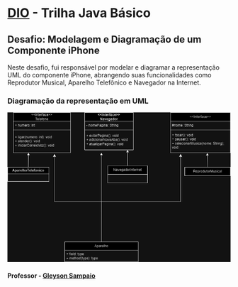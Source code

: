 # [DIO](www.dio.me) - Trilha Java Básico

## Desafio: Modelagem e Diagramação de um Componente iPhone

Neste desafio, fui responsável por modelar e diagramar a representação UML do componente iPhone, abrangendo suas funcionalidades como Reprodutor Musical, Aparelho Telefônico e Navegador na Internet.

### Diagramação da representação em UML
<img src = "https://github.com/GabrielGomesOliveira/Modelagem-diagrama--o-de-um-componente-iPhone/blob/main/src/Diagrama.png">

#### Professor - [Gleyson Sampaio](https://github.com/glysns)






